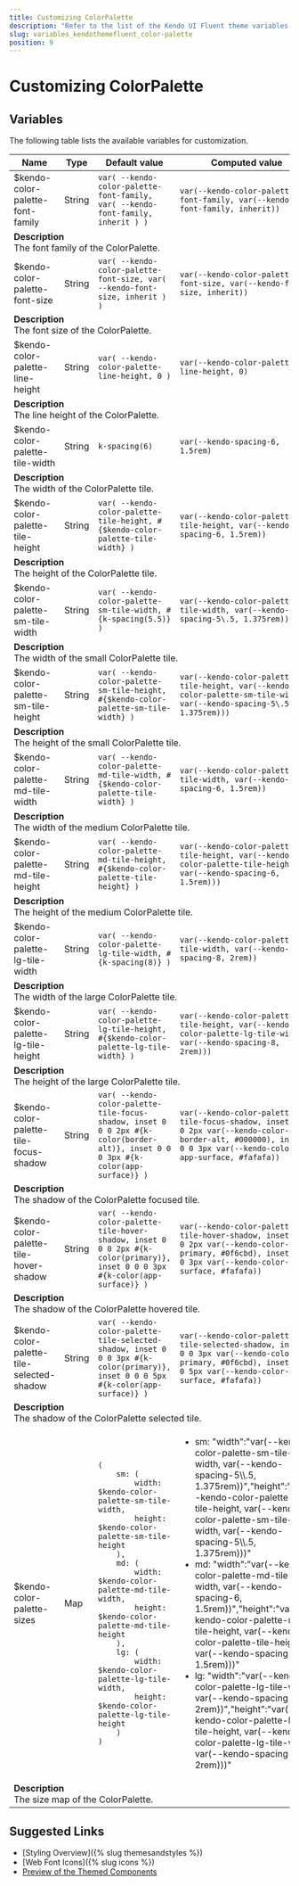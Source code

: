 ```yaml
---
title: Customizing ColorPalette
description: "Refer to the list of the Kendo UI Fluent theme variables available for customization."
slug: variables_kendothemefluent_color-palette
position: 9
---
```


# Customizing ColorPalette

## Variables

The following table lists the available variables for customization.

<table class="theme-variables">
    <colgroup>
    <col style="width: 200px; white-space:nowrap;" />
    <col />
    <col />
    <col />
</colgroup>
<thead>
    <tr>
        <th>Name</th>
        <th>Type</th>
        <th>Default value</th>
        <th>Computed value</th>
    </tr>
</thead>
<tbody>
        <tr>
    <td>$kendo-color-palette-font-family</td>
    <td>String</td>
    <td><code>var( --kendo-color-palette-font-family, var( --kendo-font-family, inherit ) )</code></td>
    <td><code>var(--kendo-color-palette-font-family, var(--kendo-font-family, inherit))</code></td>
</tr>
<tr>
    <td colspan="4" class="theme-variables-description-container"><div><b>Description</b><div class="theme-variables-description">The font family of the ColorPalette.</div></div>
    </td>
</tr>
<tr>
    <td>$kendo-color-palette-font-size</td>
    <td>String</td>
    <td><code>var( --kendo-color-palette-font-size, var( --kendo-font-size, inherit ) )</code></td>
    <td><code>var(--kendo-color-palette-font-size, var(--kendo-font-size, inherit))</code></td>
</tr>
<tr>
    <td colspan="4" class="theme-variables-description-container"><div><b>Description</b><div class="theme-variables-description">The font size of the ColorPalette.</div></div>
    </td>
</tr>
<tr>
    <td>$kendo-color-palette-line-height</td>
    <td>String</td>
    <td><code>var( --kendo-color-palette-line-height, 0 )</code></td>
    <td><code>var(--kendo-color-palette-line-height, 0)</code></td>
</tr>
<tr>
    <td colspan="4" class="theme-variables-description-container"><div><b>Description</b><div class="theme-variables-description">The line height of the ColorPalette.</div></div>
    </td>
</tr>
<tr>
    <td>$kendo-color-palette-tile-width</td>
    <td>String</td>
    <td><code>k-spacing(6)</code></td>
    <td><code>var(--kendo-spacing-6, 1.5rem)</code></td>
</tr>
<tr>
    <td colspan="4" class="theme-variables-description-container"><div><b>Description</b><div class="theme-variables-description">The width of the ColorPalette tile.</div></div>
    </td>
</tr>
<tr>
    <td>$kendo-color-palette-tile-height</td>
    <td>String</td>
    <td><code>var( --kendo-color-palette-tile-height, #{$kendo-color-palette-tile-width} )</code></td>
    <td><code>var(--kendo-color-palette-tile-height, var(--kendo-spacing-6, 1.5rem))</code></td>
</tr>
<tr>
    <td colspan="4" class="theme-variables-description-container"><div><b>Description</b><div class="theme-variables-description">The height of the ColorPalette tile.</div></div>
    </td>
</tr>
<tr>
    <td>$kendo-color-palette-sm-tile-width</td>
    <td>String</td>
    <td><code>var( --kendo-color-palette-sm-tile-width, #{k-spacing(5.5)} )</code></td>
    <td><code>var(--kendo-color-palette-sm-tile-width, var(--kendo-spacing-5\.5, 1.375rem))</code></td>
</tr>
<tr>
    <td colspan="4" class="theme-variables-description-container"><div><b>Description</b><div class="theme-variables-description">The width of the small ColorPalette tile.</div></div>
    </td>
</tr>
<tr>
    <td>$kendo-color-palette-sm-tile-height</td>
    <td>String</td>
    <td><code>var( --kendo-color-palette-sm-tile-height, #{$kendo-color-palette-sm-tile-width} )</code></td>
    <td><code>var(--kendo-color-palette-sm-tile-height, var(--kendo-color-palette-sm-tile-width, var(--kendo-spacing-5\.5, 1.375rem)))</code></td>
</tr>
<tr>
    <td colspan="4" class="theme-variables-description-container"><div><b>Description</b><div class="theme-variables-description">The height of the small ColorPalette tile.</div></div>
    </td>
</tr>
<tr>
    <td>$kendo-color-palette-md-tile-width</td>
    <td>String</td>
    <td><code>var( --kendo-color-palette-md-tile-width, #{$kendo-color-palette-tile-width} )</code></td>
    <td><code>var(--kendo-color-palette-md-tile-width, var(--kendo-spacing-6, 1.5rem))</code></td>
</tr>
<tr>
    <td colspan="4" class="theme-variables-description-container"><div><b>Description</b><div class="theme-variables-description">The width of the medium ColorPalette tile.</div></div>
    </td>
</tr>
<tr>
    <td>$kendo-color-palette-md-tile-height</td>
    <td>String</td>
    <td><code>var( --kendo-color-palette-md-tile-height, #{$kendo-color-palette-tile-height} )</code></td>
    <td><code>var(--kendo-color-palette-md-tile-height, var(--kendo-color-palette-tile-height, var(--kendo-spacing-6, 1.5rem)))</code></td>
</tr>
<tr>
    <td colspan="4" class="theme-variables-description-container"><div><b>Description</b><div class="theme-variables-description">The height of the medium ColorPalette tile.</div></div>
    </td>
</tr>
<tr>
    <td>$kendo-color-palette-lg-tile-width</td>
    <td>String</td>
    <td><code>var( --kendo-color-palette-lg-tile-width, #{k-spacing(8)} )</code></td>
    <td><code>var(--kendo-color-palette-lg-tile-width, var(--kendo-spacing-8, 2rem))</code></td>
</tr>
<tr>
    <td colspan="4" class="theme-variables-description-container"><div><b>Description</b><div class="theme-variables-description">The width of the large ColorPalette tile.</div></div>
    </td>
</tr>
<tr>
    <td>$kendo-color-palette-lg-tile-height</td>
    <td>String</td>
    <td><code>var( --kendo-color-palette-lg-tile-height, #{$kendo-color-palette-lg-tile-width} )</code></td>
    <td><code>var(--kendo-color-palette-lg-tile-height, var(--kendo-color-palette-lg-tile-width, var(--kendo-spacing-8, 2rem)))</code></td>
</tr>
<tr>
    <td colspan="4" class="theme-variables-description-container"><div><b>Description</b><div class="theme-variables-description">The height of the large ColorPalette tile.</div></div>
    </td>
</tr>
<tr>
    <td>$kendo-color-palette-tile-focus-shadow</td>
    <td>String</td>
    <td><code>var( --kendo-color-palette-tile-focus-shadow, inset 0 0 0 2px #{k-color(border-alt)}, inset 0 0 0 3px #{k-color(app-surface)} )</code></td>
    <td><code>var(--kendo-color-palette-tile-focus-shadow, inset 0 0 0 2px var(--kendo-color-border-alt, #000000), inset 0 0 0 3px var(--kendo-color-app-surface, #fafafa))</code></td>
</tr>
<tr>
    <td colspan="4" class="theme-variables-description-container"><div><b>Description</b><div class="theme-variables-description">The shadow of the ColorPalette focused tile.</div></div>
    </td>
</tr>
<tr>
    <td>$kendo-color-palette-tile-hover-shadow</td>
    <td>String</td>
    <td><code>var( --kendo-color-palette-tile-hover-shadow, inset 0 0 0 2px #{k-color(primary)}, inset 0 0 0 3px #{k-color(app-surface)} )</code></td>
    <td><code>var(--kendo-color-palette-tile-hover-shadow, inset 0 0 0 2px var(--kendo-color-primary, #0f6cbd), inset 0 0 0 3px var(--kendo-color-app-surface, #fafafa))</code></td>
</tr>
<tr>
    <td colspan="4" class="theme-variables-description-container"><div><b>Description</b><div class="theme-variables-description">The shadow of the ColorPalette hovered tile.</div></div>
    </td>
</tr>
<tr>
    <td>$kendo-color-palette-tile-selected-shadow</td>
    <td>String</td>
    <td><code>var( --kendo-color-palette-tile-selected-shadow, inset 0 0 0 3px #{k-color(primary)}, inset 0 0 0 5px #{k-color(app-surface)} )</code></td>
    <td><code>var(--kendo-color-palette-tile-selected-shadow, inset 0 0 0 3px var(--kendo-color-primary, #0f6cbd), inset 0 0 0 5px var(--kendo-color-app-surface, #fafafa))</code></td>
</tr>
<tr>
    <td colspan="4" class="theme-variables-description-container"><div><b>Description</b><div class="theme-variables-description">The shadow of the ColorPalette selected tile.</div></div>
    </td>
</tr>
<tr>
    <td>$kendo-color-palette-sizes</td>
    <td>Map</td>
    <td><code>(
    sm: (
        width: $kendo-color-palette-sm-tile-width,
        height: $kendo-color-palette-sm-tile-height
    ),
    md: (
        width: $kendo-color-palette-md-tile-width,
        height: $kendo-color-palette-md-tile-height
    ),
    lg: (
        width: $kendo-color-palette-lg-tile-width,
        height: $kendo-color-palette-lg-tile-height
    )
)</code></td>
    <td><ul><li>sm: "width":"var(--kendo-color-palette-sm-tile-width, var(--kendo-spacing-5\\.5, 1.375rem))","height":"var(--kendo-color-palette-sm-tile-height, var(--kendo-color-palette-sm-tile-width, var(--kendo-spacing-5\\.5, 1.375rem)))"</li><li>md: "width":"var(--kendo-color-palette-md-tile-width, var(--kendo-spacing-6, 1.5rem))","height":"var(--kendo-color-palette-md-tile-height, var(--kendo-color-palette-tile-height, var(--kendo-spacing-6, 1.5rem)))"</li><li>lg: "width":"var(--kendo-color-palette-lg-tile-width, var(--kendo-spacing-8, 2rem))","height":"var(--kendo-color-palette-lg-tile-height, var(--kendo-color-palette-lg-tile-width, var(--kendo-spacing-8, 2rem)))"</li></ul></td>
</tr>
<tr>
    <td colspan="4" class="theme-variables-description-container"><div><b>Description</b><div class="theme-variables-description">The size map of the ColorPalette.</div></div>
    </td>
</tr>
</tbody>
</table>

## Suggested Links

* [Styling Overview]({% slug themesandstyles %})
* [Web Font Icons]({% slug icons %})
* [Preview of the Themed Components](../)

